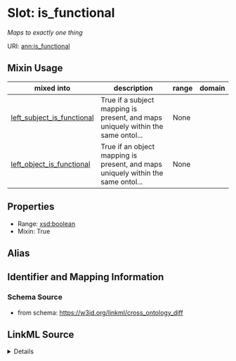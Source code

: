 # Slot: is_functional
_Maps to exactly one thing_


URI: [ann:is_functional](https://w3id.org/linkml/text_annotator/is_functional)



<!-- no inheritance hierarchy -->





## Mixin Usage

| mixed into | description | range | domain |
| --- | --- | --- | --- |
| [left_subject_is_functional](left_subject_is_functional.md) | True if a subject mapping is present, and maps uniquely within the same ontol... | None |  |
| [left_object_is_functional](left_object_is_functional.md) | True if an object mapping is present, and maps uniquely within the same ontol... | None |  |



## Properties

* Range: [xsd:boolean](http://www.w3.org/2001/XMLSchema#boolean)
* Mixin: True







## Alias




## Identifier and Mapping Information







### Schema Source


* from schema: https://w3id.org/linkml/cross_ontology_diff




## LinkML Source

<details>
```yaml
name: is_functional
description: Maps to exactly one thing
from_schema: https://w3id.org/linkml/cross_ontology_diff
rank: 1000
mixin: true
alias: is_functional
range: boolean

```
</details>
